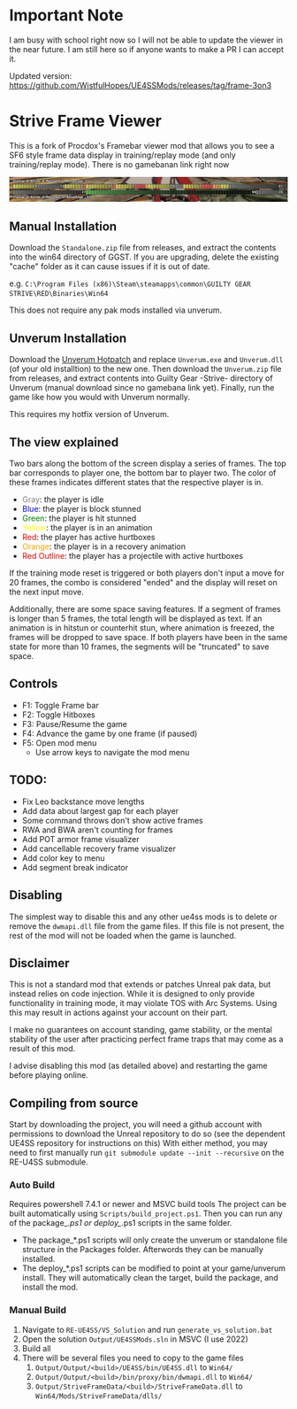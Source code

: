 # Important Note
I am busy with school right now so I will not be able to update the viewer in the near future. I am still here so if anyone wants to make a PR I can accept it. 

Updated version: https://github.com/WistfulHopes/UE4SSMods/releases/tag/frame-3on3

# Strive Frame Viewer

This is a fork of Procdox's Framebar viewer mod that allows you to see a SF6 style frame data display in training/replay mode (and only training/replay mode). There is no gamebanan link right now

![image info](./docs/readme_banner.png)

## Manual Installation
Download the `Standalone.zip` file from releases, and extract the contents into the win64 directory of GGST. If you are upgrading, delete the existing "cache" folder as it can cause issues if it is out of date.

e.g. ```C:\Program Files (x86)\Steam\steamapps\common\GUILTY GEAR STRIVE\RED\Binaries\Win64```

This does not require any pak mods installed via unverum.

## Unverum Installation
Download the [Unverum Hotpatch](https://github.com/Sevoii/Unverum/releases/tag/latest) and replace `Unverum.exe` and `Unverum.dll` (of your old installtion) to the new one. Then download the `Unverum.zip` file from releases, and extract contents into Guilty Gear -Strive- directory of Unverum (manual download since no gamebana link yet). Finally, run the game like how you would with Unverum normally.

This requires my hotfix version of Unverum.

## The view explained
Two bars along the bottom of the screen display a series of frames. The top bar corresponds to player one, the bottom bar to player two. The color of these frames indicates different states that the respective player is in.
- <span style="color:gray">Gray</span>: the player is idle 
- <span style="color:blue">Blue</span>: the player is block stunned
- <span style="color:green">Green</span>: the player is hit stunned
- <span style="color:yellow">Yellow</span>: the player is in an animation
- <span style="color:red">Red</span>: the player has active hurtboxes
- <span style="color:orange">Orange</span>: the player is in a recovery animation
- <span style="color:red">Red Outline</span>: the player has a projectile with active hurtboxes

If the training mode reset is triggered or both players don't input a move for 20 frames, the combo is considered "ended" and the display will reset on the next input move.

Additionally, there are some space saving features. If a segment of frames is longer than 5 frames, the total length will be displayed as text. If an animation is in hitstun or counterhit stun, where animation is freezed, the frames will be dropped to save space. If both players have been in the same state for more than 10 frames, the segments will be "truncated" to save space. 

## Controls
- F1: Toggle Frame bar
- F2: Toggle Hitboxes
- F3: Pause/Resume the game
- F4: Advance the game by one frame (if paused)
- F5: Open mod menu
    - Use arrow keys to navigate the mod menu

## TODO:
- Fix Leo backstance move lengths
- Add data about largest gap for each player
- Some command throws don't show active frames
- RWA and BWA aren't counting for frames
- Add POT armor frame visualizer
- Add cancellable recovery frame visualizer
- Add color key to menu
- Add segment break indicator

## Disabling
The simplest way to disable this and any other ue4ss mods is to delete or remove the ```dwmapi.dll``` file from the game files. If this file is not present, the rest of the mod will not be loaded when the game is launched.

## Disclaimer
This is not a standard mod that extends or patches Unreal pak data, but instead relies on code injection. While it is designed to only provide functionality in training mode, it may violate TOS with Arc Systems. Using this may result in actions against your account on their part.

I make no guarantees on account standing, game stability, or the mental stability of the user after practicing perfect frame traps that may come as a result of this mod.

I advise disabling this mod (as detailed above) and restarting the game before playing online.

## Compiling from source
Start by downloading the project, you will need a github account with permissions to download the Unreal repository to do so (see the dependent UE4SS repository for instructions on this)
With either method, you may need to first manually run ```git submodule update --init --recursive``` on the RE-U4SS submodule.
### Auto Build
Requires powershell 7.4.1 or newer and MSVC build tools
The project can be built automatically using ```Scripts/build_project.ps1```.
Then you can run any of the package_*.ps1 or deploy_*.ps1 scripts in the same folder.
- The package_*.ps1 scripts will only create the unverum or standalone file structure in the Packages folder. Afterwords they can be manually installed.
- The deploy_*.ps1 scripts can be modified to point at your game/unverum install. They will automatically clean the target, build the package, and install the mod.

### Manual Build
1. Navigate to ```RE-UE4SS/VS_Solution``` and run ```generate_vs_solution.bat```
2. Open the solution ```Output/UE4SSMods.sln``` in MSVC (I use 2022)
3. Build all
4. There will be several files you need to copy to the game files
    1. ```Output/Output/<build>/UE4SS/bin/UE4SS.dll``` to ```Win64/```
    2. ```Output/Output/<build>/bin/proxy/bin/dwmapi.dll``` to ```Win64/```
    3. ```Output/StriveFrameData/<build>/StriveFrameData.dll``` to ```Win64/Mods/StriveFrameData/dlls/```
